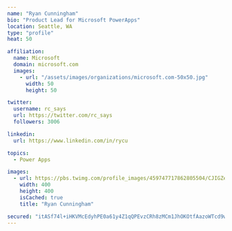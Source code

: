 ```yaml
---
name: "Ryan Cunningham"
bio: "Product Lead for Microsoft PowerApps"
location: Seattle, WA
type: "profile"
heat: 50

affiliation:
  name: Microsoft
  domain: microsoft.com
  images:
    - url: "/assets/images/organizations/microsoft.com-50x50.jpg"
      width: 50
      height: 50

twitter:
  username: rc_says
  url: https://twitter.com/rc_says
  followers: 3006

linkedin:
  url: https://www.linkedin.com/in/rycu

topics:
  - Power Apps

images:
  - url: https://pbs.twimg.com/profile_images/459747717862805504/CJIGZejd_400x400.png
    width: 400
    height: 400
    isCached: true
    title: "Ryan Cunningham"

secured: "itASf74l+iHKVMcEdyhPE0a61y4Z1qQPEvzCRh8zMCm1JhOKOtfAazoWTcd9w03fyKCPeeFbD0FhU8sg+654XQiVLw9sC1fdrjq47yK4K3DCfDWWlOZBDFCJNicJucsv3dgNdXmNWqIWPYK4P3/fzaoRoeDkAuJRGT89WIJbdqFHhVxv4Lvte/6dD7nCK340HKLx596kV+GaqEsgA+0nvQ9AMeYIwsjMQi3fzuFGehF5v9zZ246+GC9SXOH4kTK7vfKkiI+l7JSsElr4dZRRrA95hyrWVRLL4V36w2WpsxyVAk7Lw6DHtv1MSDHPHU+GjaJZwAsap7Z8ZebUjntRX2u3muWQBeHxKuhdnqu+G1TB+AUyUny7wQrW3ML3BrKPv+1hrCL0nPLgUxVl1IFssv2Ezg7bjicXewcoKKtRqA0=;X+o11LGi3CGsygR/z7nezQ=="
---
```


